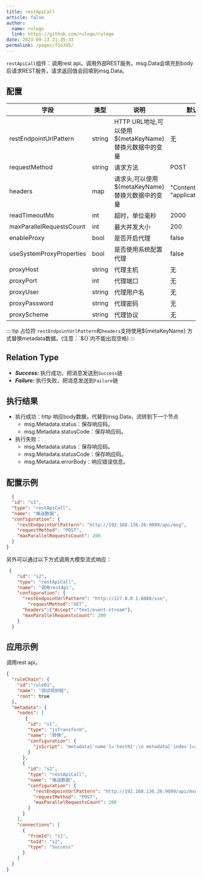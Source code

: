 ```yaml
---
title: restApiCall
article: false
author: 
  name: rulego
  link: https://github.com/rulego/rulego
date: 2023-09-13 21:35:33
permalink: /pages/f3a3d5/
---
```


`restApiCall`组件：调用rest api。调用外部REST服务。msg.Data会填充到body后请求REST服务，请求返回值会回填到msg.Data。

## 配置

| 字段                     | 类型     | 说明   | 默认值 |
|------------------------|--------|------|--|
| restEndpointUrlPattern | string |  HTTP URL地址,可以使用 ${metaKeyName} 替换元数据中的变量 | 无 |
| requestMethod          | string |  请求方法 | POST |
| headers | map |  请求头,可以使用 ${metaKeyName} 替换元数据中的变量 | "Content-Type": "application/json" |
| readTimeoutMs | int |  超时，单位毫秒 | 2000 |
| maxParallelRequestsCount | int |  最大并发大小 | 200 |
| enableProxy | bool |  是否开启代理 | false |
| useSystemProxyProperties | bool |  是否使用系统配置代理 | false |
| proxyHost | string |  代理主机 | 无 |
| proxyPort | int |  代理端口 | 无 |
| proxyUser | string |  代理用户名 | 无 |
| proxyPassword | string |  代理密码 | 无 |
| proxyScheme | string |  代理协议 | 无 |

::: tip 占位符
`restEndpointUrlPattern`和`headers`支持使用${metaKeyName} 方式替换metadata数据。(注意：`${}`内不能出现空格)
:::

## Relation Type

- ***Success:*** 执行成功，把消息发送到`Success`链
- ***Failure:*** 执行失败，把消息发送到`Failure`链

## 执行结果

- 执行成功：http 响应body数据，代替到msg.Data，流转到下一个节点
  - msg.Metadata.status：保存响应码。
  - msg.Metadata.statusCode：保存响应码。
- 执行失败：
  - msg.Metadata.status：保存响应码。
  - msg.Metadata.statusCode：保存响应码。
  - msg.Metadata.errorBody：响应错误信息。
  
## 配置示例

```json
  {
  "id": "s1",
  "type": "restApiCall",
  "name": "推送数据",
  "configuration": {
    "restEndpointUrlPattern": "http://192.168.136.26:9099/api/msg",
    "requestMethod": "POST",
    "maxParallelRequestsCount": 200
  }
}
```
另外可以通过以下方式调用大模型流式响应：
```json
 {
    "id": "s2",
    "type": "restApiCall",
    "name": "调用restApi",
    "configuration": {
      "restEndpointUrlPattern": "http://127.0.0.1:8080/sse",
        "requestMethod":"GET",
      "headers":{"Accept":"text/event-stream"},
      "maxParallelRequestsCount": 200
    }
  }
```
## 应用示例

调用rest api。

```json
{
  "ruleChain": {
    "id":"rule01",
    "name": "测试规则链",
    "root": true
  },
  "metadata": {
    "nodes": [
       {
        "id": "s1",
        "type": "jsTransform",
        "name": "转换",
        "configuration": {
          "jsScript": "metadata['name']='test02';\n metadata['index']=22;\n msg['addField']='addValue2'; return {'msg':msg,'metadata':metadata,'msgType':msgType};"
        }
      },
      {
        "id": "s2",
        "type": "restApiCall",
        "name": "推送数据",
        "configuration": {
          "restEndpointUrlPattern": "http://192.168.136.26:9099/api/msg",
          "requestMethod": "POST",
          "maxParallelRequestsCount": 200
        }
      }
    ],
    "connections": [
      {
        "fromId": "s1",
        "toId": "s2",
        "type": "Success"
      }
    ]
  }
}
```